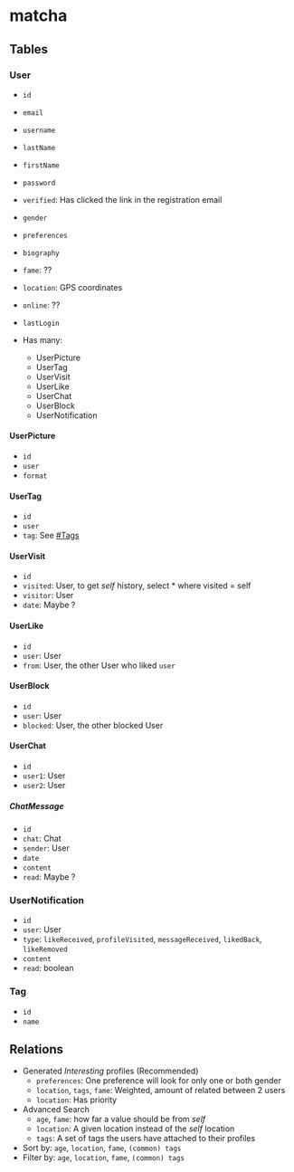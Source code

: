 # matcha

## Tables

### User

-   `id`
-   `email`
-   `username`
-   `lastName`
-   `firstName`
-   `password`
-   `verified`: Has clicked the link in the registration email
-   `gender`
-   `preferences`
-   `biography`
-   `fame`: ??
-   `location`: GPS coordinates
-   `online`: ??
-   `lastLogin`

-   Has many:
    -   UserPicture
    -   UserTag
    -   UserVisit
    -   UserLike
    -   UserChat
    -   UserBlock
    -   UserNotification

#### UserPicture

-   `id`
-   `user`
-   `format`

#### UserTag

-   `id`
-   `user`
-   `tag`: See [#Tags](#Tags)

#### UserVisit

-   `id`
-   `visited`: User, to get _self_ history, select \* where visited = self
-   `visitor`: User
-   `date`: Maybe ?

#### UserLike

-   `id`
-   `user`: User
-   `from`: User, the other User who liked `user`

#### UserBlock

-   `id`
-   `user`: User
-   `blocked`: User, the other blocked User

#### UserChat

-   `id`
-   `user1`: User
-   `user2`: User

##### ChatMessage

-   `id`
-   `chat`: Chat
-   `sender`: User
-   `date`
-   `content`
-   `read`: Maybe ?

### UserNotification

-   `id`
-   `user`: User
-   `type`: `likeReceived`, `profileVisited`, `messageReceived`, `likedBack`, `likeRemoved`
-   `content`
-   `read`: boolean

### Tag

-   `id`
-   `name`

## Relations

-   Generated _Interesting_ profiles (Recommended)
    -   `preferences`: One preference will look for only one or both gender
    -   `location`, `tags`, `fame`: Weighted, amount of related between 2 users
    -   `location`: Has priority
-   Advanced Search
    -   `age`, `fame`: how far a value should be from _self_
    -   `location`: A given location instead of the _self_ location
    -   `tags`: A set of tags the users have attached to their profiles
-   Sort by: `age`, `location`, `fame`, `(common) tags`
-   Filter by: `age`, `location`, `fame`, `(common) tags`
